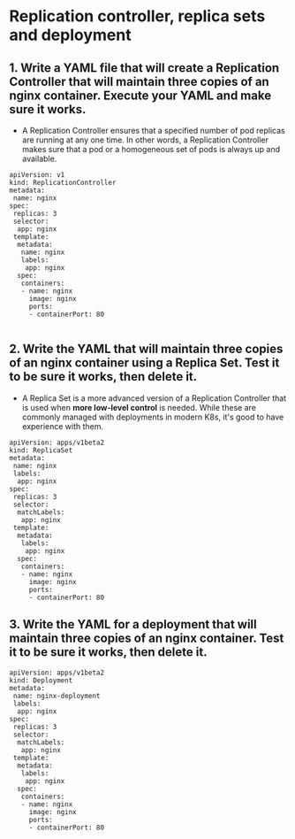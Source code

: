 # Replication controller, replica sets and deployment

## 1. Write a YAML file that will create a Replication Controller that will maintain three copies of an nginx container.  Execute your YAML and make sure it works.
* A Replication Controller ensures that a specified number of pod replicas are running at any one time. In other words, a Replication Controller makes sure that a pod or a homogeneous set of pods is always up and available.

```
apiVersion: v1
kind: ReplicationController
metadata:
 name: nginx
spec:
 replicas: 3
 selector:
  app: nginx
 template:
  metadata:
   name: nginx
   labels:
    app: nginx
  spec:
   containers:
   - name: nginx
     image: nginx
     ports:
     - containerPort: 80


```
## 2. Write the YAML that will maintain three copies of an nginx container using a Replica Set.  Test it to be sure it works, then delete it.
* A Replica Set is a more advanced version of a Replication Controller that is used when **more low-level control** is needed.  While these are commonly managed with deployments in modern K8s, it's good to have experience with them.
```
apiVersion: apps/v1beta2
kind: ReplicaSet
metadata:
 name: nginx
 labels:
  app: nginx
spec:
 replicas: 3
 selector:
  matchLabels:
   app: nginx
 template:
  metadata:
   labels:
    app: nginx
  spec:
   containers:
   - name: nginx
     image: nginx
     ports:
     - containerPort: 80
```

## 3. Write the YAML for a deployment that will maintain three copies of an nginx container.  Test it to be sure it works, then delete it.
```
apiVersion: apps/v1beta2
kind: Deployment
metadata:
 name: nginx-deployment
 labels:
  app: nginx
spec:
 replicas: 3
 selector:
  matchLabels:
   app: nginx
 template:
  metadata:
   labels:
    app: nginx
  spec:
   containers:
   - name: nginx
     image: nginx
     ports:
     - containerPort: 80
```
